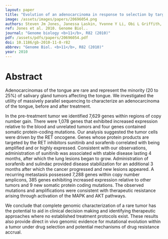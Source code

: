 ```yaml
---
layout: paper
title: "Evolution of an adenocarcinoma in response to selection by targeted kinase inhibitors."
image: /assets/images/papers/20696054.png
authors: Steven Jm Jones, Janessa Laskin, Yvonne Y Li, Obi L Griffith, Jianghong An, Mikhail Bilenky, Yaron S Butterfield, Timothee Cezard, Eric Chuah, Richard Corbett, Anthony P Fejes, Malachi Griffith, John Yee, Montgomery Martin, Michael Mayo, Nataliya Melnyk, Ryan D Morin, Trevor J Pugh, Tesa Severson, Sohrab P Shah, Margaret Sutcliffe, Angela Tam, Jefferson Terry, Nina Thiessen, Thomas Thomson, Richard Varhol, Thomas Zeng, Yongjun Zhao, Richard A Moore, David G Huntsman, Inanc Birol, Martin Hirst, Robert A Holt, Marco A Marra
ref: Jones et al. 2010. Genome Biol..
journal: "Genome biology <b>11</b>, R82 (2010)"
pdf: /assets/pdfs/papers/20696054.pdf
doi: 10.1186/gb-2010-11-8-r82
abbrev: "Genome Biol. <b>11</b>, R82 (2010)"
year: 2010
---
```


<div data-badge-popover="right" data-badge-type="medium-donut" data-doi="10.1186/gb-2010-11-8-r82" data-hide-no-mentions="true" class="altmetric-embed"></div>

# Abstract

Adenocarcinomas of the tongue are rare and represent the minority (20 to 25%) of salivary gland tumors affecting the tongue. We investigated the utility of massively parallel sequencing to characterize an adenocarcinoma of the tongue, before and after treatment.

In the pre-treatment tumor we identified 7,629 genes within regions of copy number gain. There were 1,078 genes that exhibited increased expression relative to the blood and unrelated tumors and four genes contained somatic protein-coding mutations. Our analysis suggested the tumor cells were driven by the RET oncogene. Genes whose protein products are targeted by the RET inhibitors sunitinib and sorafenib correlated with being amplified and or highly expressed. Consistent with our observations, administration of sunitinib was associated with stable disease lasting 4 months, after which the lung lesions began to grow. Administration of sorafenib and sulindac provided disease stabilization for an additional 3 months after which the cancer progressed and new lesions appeared. A recurring metastasis possessed 7,288 genes within copy number amplicons, 385 genes exhibiting increased expression relative to other tumors and 9 new somatic protein coding mutations. The observed mutations and amplifications were consistent with therapeutic resistance arising through activation of the MAPK and AKT pathways.

We conclude that complete genomic characterization of a rare tumor has the potential to aid in clinical decision making and identifying therapeutic approaches where no established treatment protocols exist. These results also provide direct in vivo genomic evidence for mutational evolution within a tumor under drug selection and potential mechanisms of drug resistance accrual.


